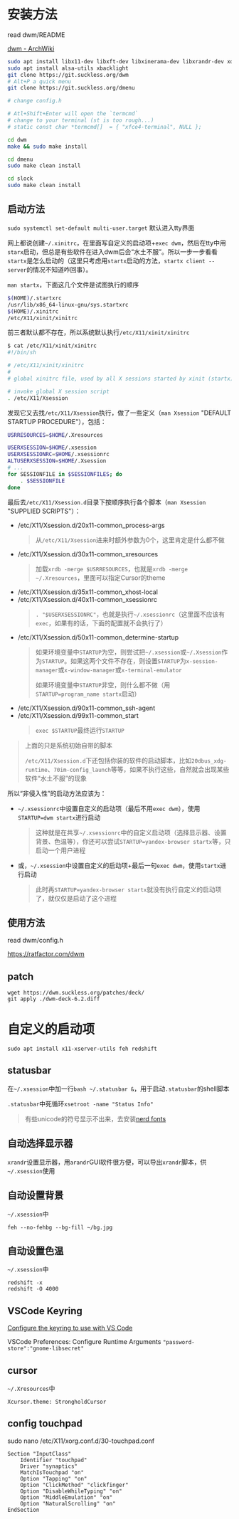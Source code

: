 # 安装方法

read dwm/README

[dwm - ArchWiki](https://wiki.archlinux.org/title/Dwm)

```sh
sudo apt install libx11-dev libxft-dev libxinerama-dev libxrandr-dev xorg
sudo apt install alsa-utils xbacklight
git clone https://git.suckless.org/dwm
# Alt+P a quick menu
git clone https://git.suckless.org/dmenu

# change config.h

# Atl+Shift+Enter will open the `termcmd`
# change to your terminal (st is too rough...)
# static const char *termcmd[]  = { "xfce4-terminal", NULL };

cd dwm
make && sudo make install

cd dmenu
sudo make clean install

cd slock
sudo make clean install
```

## 启动方法

`sudo systemctl set-default multi-user.target` 默认进入tty界面

网上都说创建`~/.xinitrc`，在里面写自定义的启动项+`exec dwm`，然后在tty中用`starx`启动，但总是有些软件在进入dwm后会“水土不服”。所以一步一步看看`startx`是怎么启动的（这里只考虑用`startx`启动的方法，`startx client -- server`的情况不知道咋回事）。

`man startx`，下面这几个文件是试图执行的顺序
```sh
$(HOME)/.startxrc
/usr/lib/x86_64-linux-gnu/sys.startxrc
$(HOME)/.xinitrc
/etc/X11/xinit/xinitrc
```

前三者默认都不存在，所以系统默认执行`/etc/X11/xinit/xinitrc`
```sh
$ cat /etc/X11/xinit/xinitrc
#!/bin/sh

# /etc/X11/xinit/xinitrc
#
# global xinitrc file, used by all X sessions started by xinit (startx)

# invoke global X session script
. /etc/X11/Xsession
```

发现它又去找`/etc/X11/Xsession`执行，做了一些定义（`man Xsession` "DEFAULT STARTUP PROCEDURE"），包括：
```sh
USRRESOURCES=$HOME/.Xresources

USERXSESSION=$HOME/.xsession
USERXSESSIONRC=$HOME/.xsessionrc
ALTUSERXSESSION=$HOME/.Xsession
# ...
for SESSIONFILE in $SESSIONFILES; do
    . $SESSIONFILE
done
```

最后去`/etc/X11/Xsession.d`目录下按顺序执行各个脚本（`man Xsession` "SUPPLIED SCRIPTS"）：
- /etc/X11/Xsession.d/20x11-common_process-args
    > 从`/etc/X11/Xsession`进来时额外参数为0个，这里肯定是什么都不做
- /etc/X11/Xsession.d/30x11-common_xresources
    > 加载`xrdb -merge $USRRESOURCES`，也就是`xrdb -merge ~/.Xresources`，里面可以指定Cursor的theme
- /etc/X11/Xsession.d/35x11-common_xhost-local
- /etc/X11/Xsession.d/40x11-common_xsessionrc
    > `. "$USERXSESSIONRC"`，也就是执行`~/.xsessionrc`（这里面不应该有`exec`，如果有的话，下面的配置就不会执行了）
- /etc/X11/Xsession.d/50x11-common_determine-startup
    > 如果环境变量中`STARTUP`为空，则尝试把`~/.xsession`或`~/.Xsession`作为`STARTUP`。如果这两个文件不存在，则设置`STARTUP`为`x-session-manager`或`x-window-manager`或`x-terminal-emulator`
    > 
    > 如果环境变量中`STARTUP`非空，则什么都不做（用`STARTUP=program_name startx`启动）
- /etc/X11/Xsession.d/90x11-common_ssh-agent
- /etc/X11/Xsession.d/99x11-common_start
    > `exec $STARTUP`最终运行`STARTUP`

> 上面的只是系统初始自带的脚本
>
> `/etc/X11/Xsession.d`下还包括你装的软件的启动脚本，比如`20dbus_xdg-runtime`、`70im-config_launch`等等，如果不执行这些，自然就会出现某些软件“水土不服”的现象

所以“非侵入性”的启动方法应该为：
- `~/.xsessionrc`中设置自定义的启动项（最后不用`exec dwm`），使用`STARTUP=dwm startx`进行启动
    > 这种就是在共享`~/.xsessionrc`中的自定义启动项（选择显示器、设置背景、色温等），你还可以尝试`STARTUP=yandex-browser startx`等，只启动一个用户进程
- 或，`~/.xsession`中设置自定义的启动项+最后一句`exec dwm`，使用`startx`进行启动
    > 此时再`STARTUP=yandex-browser startx`就没有执行自定义的启动项了，就仅仅是启动了这个进程

## 使用方法

read dwm/config.h

https://ratfactor.com/dwm

## patch

```
wget https://dwm.suckless.org/patches/deck/
git apply ./dwm-deck-6.2.diff
```

# 自定义的启动项

```
sudo apt install x11-xserver-utils feh redshift
```

## statusbar

在`~/.xsession`中加一行`bash ~/.statusbar &`，用于启动`.statusbar`的shell脚本

`.statusbar`中死循环`xsetroot -name "Status Info"`

> 有些unicode的符号显示不出来，去安装[nerd fonts](https://github.com/ryanoasis/nerd-fonts)

## 自动选择显示器

`xrandr`设置显示器，用`arandr`GUI软件很方便，可以导出`xrandr`脚本，供`~/.xsession`使用

## 自动设置背景

`~/.xsession`中
```
feh --no-fehbg --bg-fill ~/bg.jpg
```

## 自动设置色温

`~/.xsession`中
```
redshift -x
redshift -O 4000
```

## VSCode Keyring

[Configure the keyring to use with VS Code](https://code.visualstudio.com/docs/editor/settings-sync#_recommended-configure-the-keyring-to-use-with-vs-code)

VSCode Preferences: Configure Runtime Arguments `"password-store":"gnome-libsecret"`

## cursor

`~/.Xresources`中
```
Xcursor.theme: StrongholdCursor
```

## config touchpad

sudo nano /etc/X11/xorg.conf.d/30-touchpad.conf
```
Section "InputClass"
    Identifier "touchpad"
    Driver "synaptics"
    MatchIsTouchpad "on"
    Option "Tapping" "on"
    Option "ClickMethod" "clickfinger"
    Option "DisableWhileTyping" "on"
    Option "MiddleEmulation" "on"
    Option "NaturalScrolling" "on"
EndSection
```
